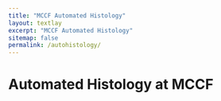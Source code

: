 ```yaml
---
title: "MCCF Automated Histology"
layout: textlay
excerpt: "MCCF Automated Histology"
sitemap: false
permalink: /autohistology/
---
```


# Automated Histology at MCCF
